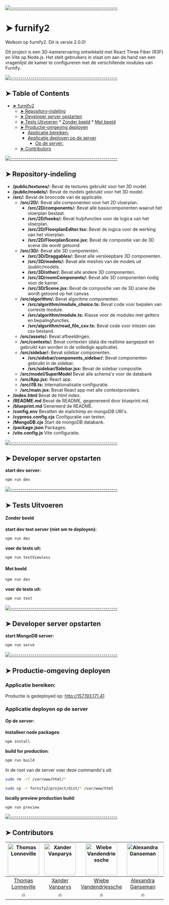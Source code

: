 <!-- ⚠️ This README has been generated from the file(s) "blueprint.md" ⚠️-->
[![-----------------------------------------------------](https://raw.githubusercontent.com/andreasbm/readme/master/assets/lines/colored.png)](#-pkgname-)

# ➤ furnify2

Welkom op furnify2. Dit is versie 2.0.0!

Dit project is een 3D-kamerervaring ontwikkeld met React Three Fiber (R3F) en Vite op Node.js. Het stelt gebruikers in staat om aan de hand van een vragenlijst de kamer te configureren met de verschillende modules van Furnify.


[![-----------------------------------------------------](https://raw.githubusercontent.com/andreasbm/readme/master/assets/lines/colored.png)](#table-of-contents)

## ➤ Table of Contents

* [➤ furnify2](#-furnify2)
	* [➤ Repository-indeling](#-repository-indeling)
	* [➤ Developer server opstarten](#-developer-server-opstarten)
	* [➤ Tests Uitvoeren](#-tests-uitvoeren)
			* [Zonder beeld](#zonder-beeld)
			* [Met beeld](#met-beeld)
	* [➤ Productie-omgeving deployen](#-productie-omgeving-deployen)
		* [Applicatie bereiken:](#applicatie-bereiken)
		* [Applicatie deployen op de server](#applicatie-deployen-op-de-server)
			* [Op de server:](#op-de-server)
	* [➤ Contributors](#-contributors)


[![-----------------------------------------------------](https://raw.githubusercontent.com/andreasbm/readme/master/assets/lines/colored.png)](#repository-indeling)

## ➤ Repository-indeling

- **/public/textures/:** Bevat de textures gebruikt voor het 3D model.
- **/public/models/:** Bevat de models gebruikt voor het 3D model.
- **/src/:** Bevat de broncode van de applicatie.
  - **/src/2D/:** Bevat alle componenten voor het 2D vloerplan.
    - **/src/2D/components/:** Bevat alle basiscomponenten waaruit het vloerplan bestaat.
    - **/src/2D/hooks/:** Bevat hulpfuncties voor de logica van het vloerplan.
    - **/src/2D/FloorplanEditor.tsx:** Bevat de logica voor de werking van het vloerplan.
    - **/src/2D/FloorplanScene.jsx:** Bevat de compositie van de 3D scene die wordt getoond 
  - **/src/3D/:** Bevat alle 3D componenten.
    - **/src/3D/Draggables/:** Bevat alle versleepbare 3D componenten.
    - **/src/3D/models/:** Bevat alle meshes van de models uit /public/models.
    - **/src/3D/other/:** Bevat alle andere 3D componenten.
    - **/src/3D/roomComponents/:** Bevat alle 3D componenten nodig voor de kamer.
    - **/src/3D/Scene.jsx:** Bevat de compositie van de 3D scene die wordt getoond op het canvas.
  - **/src/algorithm/:** Bevat algoritme componenten.
    - **/src/algorithm/module_choice.ts:** Bevat code voor bepalen van correcte module.
    - **/src/algorithm/module.ts:** Klasse voor de modules met getters en bepalingfuncties.
    - **/src/algorithm/read_file_csv.ts:** Bevat code voor inlezen van csv bestand.
  - **/src/assets/:**  Bevat afbeeldingen.
  - **/src/contexts/:** Bevat contexten (data die realtime aangepast en gebruikt kan worden in de volledige applicatie).
  - **/src/sidebar/:** Bevat sidebar componenten.
    - **/src/sidebar/components_sidebar/:** Bevat componenten gebruikt in de sidebar.
    - **/src/sidebar/Sidebar.jsx:** Bevat de sidebar compositie.
  - **/src/model/SuperModel** Bevat alle schema's voor de databank 
  - **/src/App.jsx:** React app. 
  - **/src/i18.ts:** Internationalisatie configuratie.
  - **/src/main.jsx:** Bevat React app met alle contextproviders.
- **/index.html** Bevat de html index.
- **/README.md** Bevat de README, gegenereerd door blueprint.md.
- **/blueprint.md** Genereerd de README.
- **/config.env** Bevatten de mailchimp en mongoDB URI's.
- **/cypress.config.cjs** Configuratie van testen.
- **/MongoDB.cjs** Start de mongoDB databank.
- **/package.json** Packages.
- **/vite.config.js** Vite configuratie.


[![-----------------------------------------------------](https://raw.githubusercontent.com/andreasbm/readme/master/assets/lines/colored.png)](#developer-server-opstarten)

## ➤ Developer server opstarten

**start dev server:**
```bash
npm run dev
```


[![-----------------------------------------------------](https://raw.githubusercontent.com/andreasbm/readme/master/assets/lines/colored.png)](#tests-uitvoeren)

## ➤ Tests Uitvoeren

#### Zonder beeld
**start dev test server (niet om te deployen):**
```bash
npm run dev
```
**voer de tests uit:**
```bash
npm run testViewless
```
#### Met beeld
```bash
npm run dev
```
**voer de tests uit:**
```bash
npm run test
```

[![-----------------------------------------------------](https://raw.githubusercontent.com/andreasbm/readme/master/assets/lines/colored.png)](#developer-server-opstarten)

## ➤ Developer server opstarten

**start MongoDB server:**
```bash
npm run serve
```
[![-----------------------------------------------------](https://raw.githubusercontent.com/andreasbm/readme/master/assets/lines/colored.png)](#productie-omgeving-deployen)

## ➤ Productie-omgeving deployen

### Applicatie bereiken:

Productie is gedeployed op: http://157.193.171.41

### Applicatie deployen op de server

#### Op de server:
**installeer node packages**:
```bash
npm install
```
**build for production**:
```bash
npm run build
```
In de root van de server voer deze commando's uit:
```bash
sudo rm -rf /var/www/html/*

sudo cp -r furnify2/project/dist/* /var/www/html
```
**locally preview production build**:
```bash
npm run preview
```


[![-----------------------------------------------------](https://raw.githubusercontent.com/andreasbm/readme/master/assets/lines/colored.png)](#contributors)

## ➤ Contributors
	

| [<img alt="Thomas Lonneville" src="https://gitlab.stud.atlantis.ugent.be/uploads/-/system/user/avatar/373/avatar.png?width=400" width="100">](https://gitlab.stud.atlantis.ugent.be/tlonnevi) | [<img alt="Xander Vanparys" src="https://gitlab.stud.atlantis.ugent.be/uploads/-/system/user/avatar/376/avatar.png?width=400" width="100">](https://gitlab.stud.atlantis.ugent.be/xvparys) | [<img alt="Wiebe Vandendriessche" src="https://gitlab.stud.atlantis.ugent.be/uploads/-/system/user/avatar/393/avatar.png?width=400" width="100">](https://gitlab.stud.atlantis.ugent.be/wievdndr) | [<img alt="Alexandra Ganseman" src="https://gitlab.stud.atlantis.ugent.be/uploads/-/system/user/avatar/268/avatar.png?width=400" width="100">](https://gitlab.stud.atlantis.ugent.be/algansem) | [<img alt="Nathan Salabiaku" src="https://gitlab.stud.atlantis.ugent.be/uploads/-/system/user/avatar/301/avatar.png?width=400" width="100">](https://gitlab.stud.atlantis.ugent.be/nathan.s) |
|:--------------------------------------------------:|:--------------------------------------------------:|:--------------------------------------------------:|:--------------------------------------------------:|:--------------------------------------------------:|
| [Thomas Lonneville](https://gitlab.stud.atlantis.ugent.be/tlonnevi) | [Xander Vanparys](https://gitlab.stud.atlantis.ugent.be/xvparys) | [Wiebe Vandendriessche](https://gitlab.stud.atlantis.ugent.be/wievdndr) | [Alexandra Ganseman](https://gitlab.stud.atlantis.ugent.be/algansem) | [Nathan Salabiaku](https://gitlab.stud.atlantis.ugent.be/nathan.s) |
| 🔥                                               | 🔥                                               | 🔥                                               | 🔥                                               | 🔥                                               |
